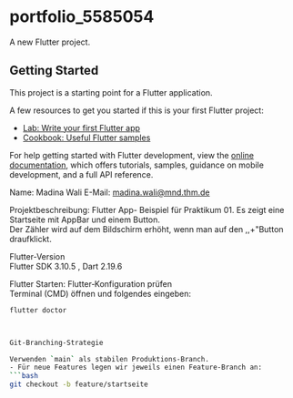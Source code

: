# portfolio_5585054

A new Flutter project.

## Getting Started

This project is a starting point for a Flutter application.

A few resources to get you started if this is your first Flutter project:

- [Lab: Write your first Flutter app](https://docs.flutter.dev/get-started/codelab)
- [Cookbook: Useful Flutter samples](https://docs.flutter.dev/cookbook)

For help getting started with Flutter development, view the
[online documentation](https://docs.flutter.dev/), which offers tutorials,
samples, guidance on mobile development, and a full API reference.







Name: Madina Wali
E-Mail: madina.wali@mnd.thm.de


Projektbeschreibung:
Flutter App- Beispiel für Praktikum 01.
Es zeigt eine Startseite mit AppBar und einem Button.  
Der Zähler wird auf dem Bildschirm erhöht, wenn man auf den ,,+"Button draufklickt.

Flutter‑Version  
 Flutter SDK 3.10.5  , Dart 2.19.6 


Flutter Starten:
   Flutter‑Konfiguration prüfen  
   Terminal (CMD) öffnen und folgendes eingeben:  
   ```bash
   flutter doctor



Git‑Branching‑Strategie

Verwenden `main` als stabilen Produktions‑Branch.
- Für neue Features legen wir jeweils einen Feature‑Branch an:
  ```bash
  git checkout -b feature/startseite
